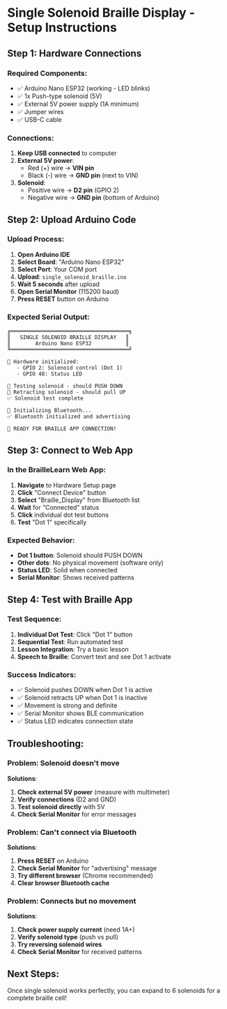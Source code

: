 # Single Solenoid Braille Display - Setup Instructions

## Step 1: Hardware Connections

### Required Components:
- ✅ Arduino Nano ESP32 (working - LED blinks)
- ✅ 1x Push-type solenoid (5V)
- ✅ External 5V power supply (1A minimum)
- ✅ Jumper wires
- ✅ USB-C cable

### Connections:
1. **Keep USB connected** to computer
2. **External 5V power**:
   - Red (+) wire → **VIN pin**
   - Black (-) wire → **GND pin** (next to VIN)
3. **Solenoid**:
   - Positive wire → **D2 pin** (GPIO 2)
   - Negative wire → **GND pin** (bottom of Arduino)

## Step 2: Upload Arduino Code

### Upload Process:
1. **Open Arduino IDE**
2. **Select Board**: "Arduino Nano ESP32"
3. **Select Port**: Your COM port
4. **Upload**: `single_solenoid_braille.ino`
5. **Wait 5 seconds** after upload
6. **Open Serial Monitor** (115200 baud)
7. **Press RESET** button on Arduino

### Expected Serial Output:
```
╔══════════════════════════════════════╗
║   SINGLE SOLENOID BRAILLE DISPLAY   ║
║        Arduino Nano ESP32           ║
╚══════════════════════════════════════╝

🔧 Hardware initialized:
   - GPIO 2: Solenoid control (Dot 1)
   - GPIO 48: Status LED

🧪 Testing solenoid - should PUSH DOWN
🧪 Retracting solenoid - should pull UP
✅ Solenoid test complete

📡 Initializing Bluetooth...
✅ Bluetooth initialized and advertising

🎉 READY FOR BRAILLE APP CONNECTION!
```

## Step 3: Connect to Web App

### In the BrailleLearn Web App:
1. **Navigate** to Hardware Setup page
2. **Click** "Connect Device" button
3. **Select** "Braille_Display" from Bluetooth list
4. **Wait** for "Connected" status
5. **Click** individual dot test buttons
6. **Test** "Dot 1" specifically

### Expected Behavior:
- **Dot 1 button**: Solenoid should PUSH DOWN
- **Other dots**: No physical movement (software only)
- **Status LED**: Solid when connected
- **Serial Monitor**: Shows received patterns

## Step 4: Test with Braille App

### Test Sequence:
1. **Individual Dot Test**: Click "Dot 1" button
2. **Sequential Test**: Run automated test
3. **Lesson Integration**: Try a basic lesson
4. **Speech to Braille**: Convert text and see Dot 1 activate

### Success Indicators:
- ✅ Solenoid pushes DOWN when Dot 1 is active
- ✅ Solenoid retracts UP when Dot 1 is inactive
- ✅ Movement is strong and definite
- ✅ Serial Monitor shows BLE communication
- ✅ Status LED indicates connection state

## Troubleshooting:

### Problem: Solenoid doesn't move
**Solutions**:
1. **Check external 5V power** (measure with multimeter)
2. **Verify connections** (D2 and GND)
3. **Test solenoid directly** with 5V
4. **Check Serial Monitor** for error messages

### Problem: Can't connect via Bluetooth
**Solutions**:
1. **Press RESET** on Arduino
2. **Check Serial Monitor** for "advertising" message
3. **Try different browser** (Chrome recommended)
4. **Clear browser Bluetooth cache**

### Problem: Connects but no movement
**Solutions**:
1. **Check power supply current** (need 1A+)
2. **Verify solenoid type** (push vs pull)
3. **Try reversing solenoid wires**
4. **Check Serial Monitor** for received patterns

## Next Steps:
Once single solenoid works perfectly, you can expand to 6 solenoids for a complete braille cell!